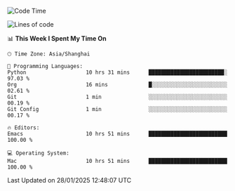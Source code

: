 <!--START_SECTION:waka-->
![Code Time](http://img.shields.io/badge/Code%20Time-2%2C500%20hrs%2022%20mins-blue)

![Lines of code](https://img.shields.io/badge/From%20Hello%20World%20I%27ve%20Written-334.9%20thousand%20lines%20of%20code-blue)

📊 **This Week I Spent My Time On** 

```text
🕑︎ Time Zone: Asia/Shanghai

💬 Programming Languages: 
Python                   10 hrs 31 mins      ████████████████████████░   97.03 % 
Org                      16 mins             █░░░░░░░░░░░░░░░░░░░░░░░░   02.61 % 
Git                      1 min               ░░░░░░░░░░░░░░░░░░░░░░░░░   00.19 % 
Git Config               1 min               ░░░░░░░░░░░░░░░░░░░░░░░░░   00.17 % 

🔥 Editors: 
Emacs                    10 hrs 51 mins      █████████████████████████   100.00 % 

💻 Operating System: 
Mac                      10 hrs 51 mins      █████████████████████████   100.00 % 
```


 Last Updated on 28/01/2025 12:48:07 UTC
<!--END_SECTION:waka-->
